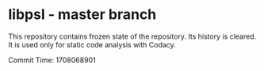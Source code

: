 # libpsl - master branch

This repository contains frozen state of the repository.
Its history is cleared. It is used only for static code
analysis with Codacy.

Commit Time: 1708068901
